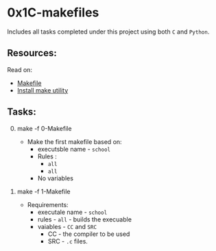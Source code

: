 # 0x1C-makefiles
Includes all tasks completed under this project using both `C` and `Python`.

## Resources:
Read on:
- [Makefile](https://www.gnu.org/software/make/manual/html_node/)
- [Install make utility](https://www.geeksforgeeks.org/how-to-install-make-on-ubuntu/)

## Tasks:
0. make -f 0-Makefile
	- Make the first makefile based on:
		* executsble name - `school`
		* Rules :
			* `all`
			* `all`
		* No variables

1. make -f 1-Makefile
	- Requirements:
		- executale name - `school`
		- rules - `all` - builds the execuable
		- vaiables - `CC` and `SRC`
			* CC - the compiler to be used
			* SRC - `.c` files.
